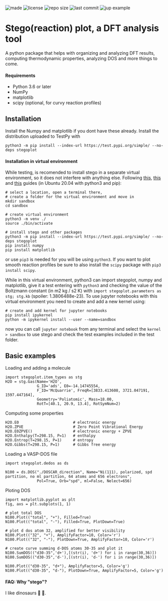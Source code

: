 
![made](https://img.shields.io/badge/python-3.8-green?logo=python&logoColor=green&style=flat)
![license](https://img.shields.io/github/license/sebagodoy/stegoplot)
![repo size](https://img.shields.io/github/repo-size/sebagodoy/stegoplot)
![last commit](https://img.shields.io/github/last-commit/sebagodoy/stegoplot)
![jup example](https://img.shields.io/github/directory-file-count/sebagodoy/stegoplot/test?extension=ipynb&label=jupyter%20examples&type=file)

# Stego(reaction) plot, a DFT analysis tool

A python package that helps with organizing and analyzing DFT results, computing thermodynamic properties, 
analyzing DOS and more things to come.


#### Requirements
* Python 3.6 or later
* NumPy
* matplotlib
* scipy (optional, for curvy reaction profiles)

## Installation
Install the Numpy and matplotlib if you dont have these already. Install the distribution uploaded to TestPy with 
```
python3 -m pip install --index-url https://test.pypi.org/simple/ --no-deps stegoplot
```
#### Installation in virtual environment
While testing, is recomended to install stego in a separate virtual environment, so it does not
interfere with anything else. Following [this](https://packaging.python.org/en/latest/tutorials/packaging-projects/), 
[this](https://packaging.python.org/en/latest/tutorials/installing-packages/#creating-and-using-virtual-environments) and [this]() guides (in Ubuntu 20.04 with python3 and pip):
```
# select a location, open a terminal there, 
# create a folder for the virtual environment and move in
mkdir sandbox
cd sandbox 

# create virtual environment
python3 -m venv ./
source ./bin/activate

# install stego and other packages
python3 -m pip install --index-url https://test.pypi.org/simple/ --no-deps stegoplot
pip install numpy
pip install matplotlib
```
or use `pip3` is needed for you will be using `python3`. If you want to plot smooth reaction profiles be sure to also install the `scipy` package 
with `pip3 install scipy`.

While in this virtual environment, python3 can import stegoplot, numpy and matplotlib, give it a 
test entering with `python3` and checking the value of the Boltzmann constant (in m2 kg / s2 K) 
with `import stegoplot.parameters as stg; stg.kb` (spoiler: 1.3806488e-23).
To use jupyter notebooks with this virtual environment you need to create and add a new kernel using:
```
# create and add kernel for jupyter notebooks
pip install ipykernel
python -m ipykernel install --user --name=sandbox

```
now you can call `jupyter notebook` from any terminal and select the `kernel > sandbox` to use
stego and check the test examples included in the test folder.

## Basic examples 
Loading and adding a molecule
```
import stegoplot.item_types as stg
H2O = stg.Gas(Name='H2O',
              G_ID='ads', E0=-14.14745554,
              F_ID='McQuarrie', FreqR=[3833.413608, 3721.047191, 1597.447164],
              Geometry='Poliatomic', Mass=18.00,
              RotT=[40.1, 20.9, 13.4], RotSymNum=2)
```
Computing some properties
```
H2O.E0                        # electronic energy
H2O.ZPVE                      # Zero Point Vibrational Energy
H2O.E0ZPVE()                  # electronic energy + ZPVE
H2O.Enthalpy(T=298.15, P=1)   # enthalpy
H2O.Entrop(T=298.15, P=1)     # entropy
H2O.Gibbs(T=298.15, P=1)      # Gibbs free energy
```
Loading a VASP-DOS file
```
import stegoplot.dedos as ds

N100 = ds.DOS("./DOSCAR_direction", Name="Ni(111), polarized, spd partition, no ml partition, 64 atoms and 656 electrons", 
              Pol=True, Orb="spd", ml=False, Nelect=656)
```
Ploting DOS
```
import matplotlib.pyplot as plt
fig, axs = plt.subplots(1, 1)

# plot total DOS
N100.Plot(("total", "+"), Filled=True) 
N100.Plot(("total", "-"), Filled=True, PlotDown=True)

# plot d dos atom 32, amplified for better visibility
N100.Plot(("32", "+"), AmplifyFactor=10, Color='r') 
N100.Plot(("32", "-"), PlotDown=True, AmplifyFactor=10, Color='r')

# create curve summing d-DOS atoms 30-35 and plot it
N100.SumDOS(("d30-35",'d+'),[(str(i), 'd+') for i in range(30,36)])
N100.SumDOS(("d30-35",'d-'),[(str(i), 'd-') for i in range(30,36)])

N100.Plot(("d30-35", "d+"), AmplifyFactor=5, Color='g') 
N100.Plot(("d30-35", "d-"), PlotDown=True, AmplifyFactor=5, Color='g')

```
#### FAQ: Why "stego"?
I like dinosaurs :t-rex: :sauropod:.
